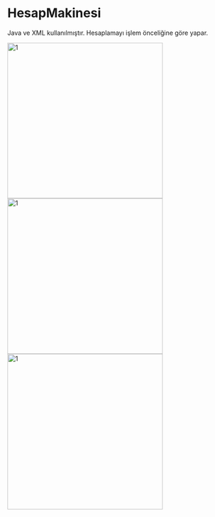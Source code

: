 # HesapMakinesi
Java ve XML kullanılmıştır. Hesaplamayı işlem önceliğine göre yapar.

<img height="350" alt="1" src="https://user-images.githubusercontent.com/116540963/226563051-232b9e9b-0366-4f23-838f-4955c42f2f6c.gif">     <img height="350" alt="1" src="https://user-images.githubusercontent.com/116540963/226404085-84a8cfa3-c247-4c86-8b33-49cf9379368d.png">     <img height="350" alt="1" src="https://user-images.githubusercontent.com/116540963/226404120-5462c85a-6892-4d68-a3d3-7e259d6e7f3e.png">
